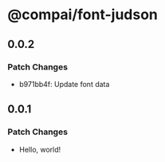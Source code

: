# @compai/font-judson

## 0.0.2

### Patch Changes

- b971bb4f: Update font data

## 0.0.1

### Patch Changes

- Hello, world!
